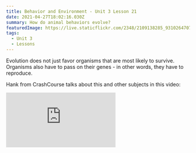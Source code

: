 ```yaml
---
title: Behavior and Environment - Unit 3 Lesson 21
date: 2021-04-27T18:02:16.030Z
summary: How do animal behaviors evolve?
featuredImage: https://live.staticflickr.com/2348/2109138285_9310264707_b.jpg
tags:
  - Unit 3
  - Lessons
---
```

Evolution does not just favor organisms that are most likely to survive. Organisms also have to pass on their genes - in other words, they have to reproduce. 

Hank from CrashCourse talks about this and other subjects in this video:

<div class="youtube-container"><iframe class="responsive-iframe" src="https://www.youtube.com/embed/EyyDq19Mi3A" frameborder="0" allow="accelerometer; autoplay; clipboard-write; encrypted-media; gyroscope; picture-in-picture" allowfullscreen></iframe></div>